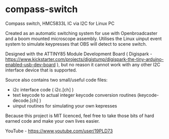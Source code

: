 # compass-switch
Compass switch, HMC5833L IC via I2C for Linux PC

Created as an automatic switching system for use with Openbroadcaster and a boom mounted microscope assembly.  Utilises the Linux uinput event system to simulate keypresses that OBS will detect to scene switch.

Designed with the ATTINY85 Module Development Board ( Digispark -   https://www.kickstarter.com/projects/digistump/digispark-the-tiny-arduino-enabled-usb-dev-board ), but no reason it cannot work with any other I2C interface device that is supported.

Source also contains two small/useful code files:
- i2c interface code ( i2c.[ch] )
- text keycode to actual integer keycode conversion routines (keycode-decode.[ch] )
- uinput routines for simulating your own kepresses 

Because this project is MIT licenced, feel free to take those bits of hard earned code and make your own lives easier.

YouTube - https://www.youtube.com/user/19PLD73